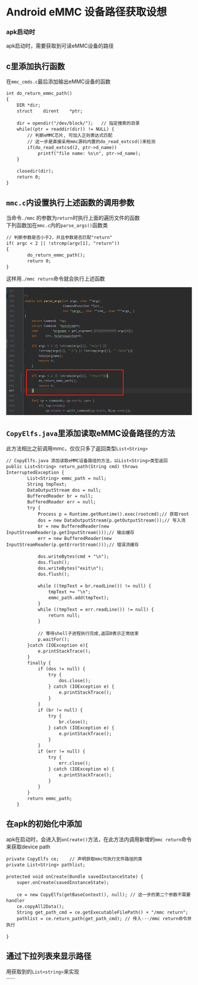 # Android eMMC 设备路径获取设想

### apk启动时
apk启动时，需要获取到可读eMMC设备的路径


## c里添加执行函数
在`mmc_cmds.c`最后添加输出eMMC设备的函数

```
int do_return_emmc_path()
{
    DIR *dir;
    struct    dirent    *ptr;

    dir = opendir("/dev/block/");   // 指定搜索的目录
    while((ptr = readdir(dir)) != NULL) {
        // 判断eMMC芯片, 可加入正则表达式匹配
        // 这一步是直接采用mmc源码内置的do_read_extcsd()来检测
        if(do_read_extcsd(2, ptr->d_name))
            printf("file name: %s\n", ptr->d_name);
    }

    closedir(dir);
    return 0;
}
```

## `mmc.c`内设置执行上述函数的调用参数
当命令`./mmc` 的参数为`return`时执行上面的遍历文件的函数  
下列函数加在`mmc.c`内的`parse_args()`函数类
```
// 判断参数是否小于2，并且参数是否匹配"return"
if( argc < 2 || !strcmp(argv[1], "return"))
{
        do_return_emmc_path();
        return 0;
}
```
这样用`./mmc return`命令就会执行上述函数  

![avatar](../picture/mmc_c_return.png)

## `CopyElfs.java`里添加读取eMMC设备路径的方法  
此方法相比之前调用mmc，仅仅只多了返回类型`List<String>`
```
// CopyElfs.java 添加读取eMMC设备路径的方法，以List<String>类型返回
public List<String> return_path(String cmd) throws InterruptedException {
        List<String> emmc_path = null;
        String tmpText;
        DataOutputStream dos = null;
        BufferedReader br = null;
        BufferedReader err = null;
        try {
            Process p = Runtime.getRuntime().exec(rootcmd);// 获取root
            dos = new DataOutputStream(p.getOutputStream());// 写入流
            br = new BufferedReader(new InputStreamReader(p.getInputStream()));// 输出缓存
            err = new BufferedReader(new InputStreamReader(p.getErrorStream()));// 错误流缓存

            dos.writeBytes(cmd + "\n");
            dos.flush();
            dos.writeBytes("exit\n");
            dos.flush();

            while ((tmpText = br.readLine()) != null) {
                tmpText += "\n";
                emmc_path.add(tmpText);
            }
            while ((tmpText = err.readLine()) != null) {
                return null;
            }

            // 等待shell子进程执行完成,返回0表示正常结束
            p.waitFor();
        }catch (IOException e){
            e.printStackTrace();
        }
        finally {
            if (dos != null) {
                try {
                    dos.close();
                } catch (IOException e) {
                    e.printStackTrace();
                }
            }
            if (br != null) {
                try {
                    br.close();
                } catch (IOException e) {
                    e.printStackTrace();
                }
            }
            if (err != null) {
                try {
                    err.close();
                } catch (IOException e) {
                    e.printStackTrace();
                }
            }
        }
        return emmc_path;
    }
```


## 在apk的初始化中添加
apk在启动时，会进入到`onCreate()`方法，在此方法内调用新增的`mmc return`命令来获取device path
```
private CopyElfs ce;    // 声明获取mmc可执行文件路径的类
private List<String> pathlist;

protected void onCreate(Bundle savedInstanceState) {
    super.onCreate(savedInstanceState);

    ce = new CopyElfs(getBaseContext(), null); // 这一步的第二个参数不需要handler
    ce.copyAll2Data();
    String get_path_cmd = ce.getExecutableFilePath() + "/mmc return";
    pathlist = ce.return_path(get_path_cmd); // 传入···/mmc return命令并执行

}
```

## 通过下拉列表来显示路径
用获取到的`List<string>`来实现  
······